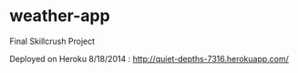 weather-app
===========

Final Skillcrush Project

Deployed on Heroku 8/18/2014 : http://quiet-depths-7316.herokuapp.com/
